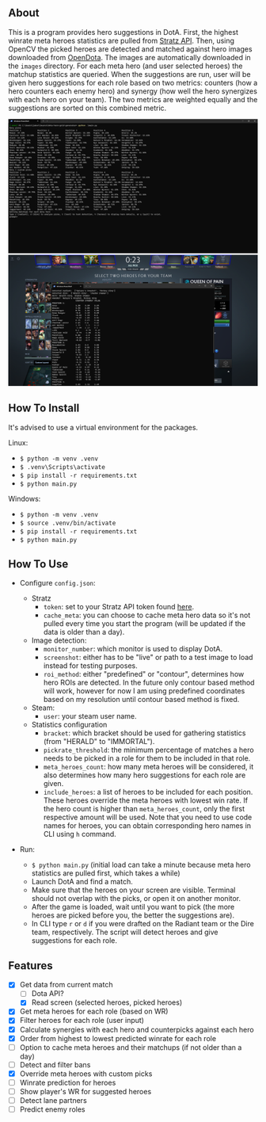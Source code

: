 ## About

This is a program provides hero suggestions in DotA. First, the highest winrate meta heroes statistics are pulled from [Stratz API](https://stratz.com/api). Then, using OpenCV the picked heroes are detected and matched against hero images downloaded from [OpenDota](https://www.opendota.com/). The images are automatically downloaded in the `images` directory. For each meta hero (and user selected heroes) the matchup statistics are queried. When the suggestions are run, user will be given hero suggestions for each role based on two metrics: counters (how a hero counters each enemy hero) and synergy (how well the hero synergizes with each hero on your team). The two metrics are weighted equally and the suggestions are sorted on this combined metric.

![Demo](demo/metapicks.png)
![Demo](demo/detection.png)

## How To Install

It's advised to use a virtual environment for the packages.

Linux:
* `$ python -m venv .venv`
* `$ .venv\Scripts\activate`
* `$ pip install -r requirements.txt`
* `$ python main.py`

Windows:
* `$ python -m venv .venv`
* `$ source .venv/bin/activate`
* `$ pip install -r requirements.txt`
* `$ python main.py`

## How To Use

* Configure `config.json`:
   * Stratz
     * `token`: set to your Stratz API token found [here](https://stratz.com/api).
     * `cache_meta`: you can choose to cache meta hero data so it's not pulled every time you start the program (will be updated if the data is older than a day).
   * Image detection:
     * `monitor_number`: which monitor is used to display DotA.
     * `screenshot`: either has to be "live" or path to a test image to load instead for testing purposes.
     * `roi_method`: either "predefined" or "contour", determines how hero ROIs are detected. In the future only contour based method will work, however for now I am using predefined coordinates based on my resolution until contour based method is fixed.
   * Steam:
     * `user`: your steam user name.
   * Statistics configuration
     * `bracket`: which bracket should be used for gathering statistics (from "HERALD" to "IMMORTAL").
     * `pickrate_threshold`: the minimum percentage of matches a hero needs to be picked in a role for them to be included in that role.
     * `meta_heroes_count`: how many meta heroes will be considered, it also determines how many hero suggestions for each role are given.
     * `include_heroes`: a list of heroes to be included for each position. These heroes override the meta heroes with lowest win rate. If the hero count is higher than `meta_heroes_count`, only the first respective amount will be used. Note that you need to use code names for heroes, you can obtain corresponding hero names in CLI using `h` command.

* Run:
  * `$ python main.py` (initial load can take a minute because meta hero statistics are pulled first, which takes a while)
  * Launch DotA and find a match.
  * Make sure that the heroes on your screen are visible. Terminal should not overlap with the picks, or open it on another monitor.
  * After the game is loaded, wait until you want to pick (the more heroes are picked before you, the better the suggestions are).
  * In CLI type `r` or `d` if you were drafted on the Radiant team or the Dire team, respectively. The script will detect heroes and give suggestions for each role.

## Features

- [x] Get data from current match
  - [ ] Dota API?
  - [x] Read screen (selected heroes, picked heroes)
- [x] Get meta heroes for each role (based on WR)
- [x] Filter heroes for each role (user input)
- [x] Calculate synergies with each hero and counterpicks against each hero
- [x] Order from highest to lowest predicted winrate for each role
- [ ] Option to cache meta heroes and their matchups (if not older than a day)
- [ ] Detect and filter bans
- [x] Override meta heroes with custom picks
- [ ] Winrate prediction for heroes
- [ ] Show player's WR for suggested heroes
- [ ] Detect lane partners
- [ ] Predict enemy roles
